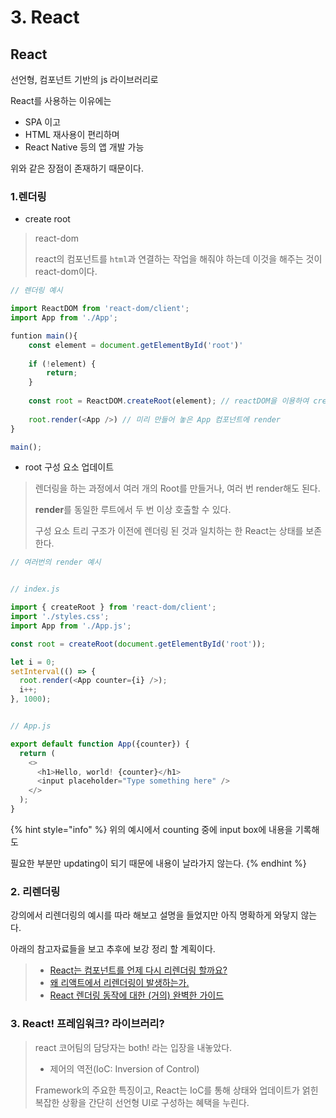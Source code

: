 # 3. React

## React

&#x20;선언형, 컴포넌트 기반의 js 라이브러리로

React를 사용하는 이유에는&#x20;

* SPA 이고
* HTML 재사용이 편리하며
* React Native 등의 앱 개발 가능

위와 같은 장점이 존재하기 때문이다.



### 1.렌더링

* create root

> react-dom &#x20;
>
> react의  컴포넌트를 `html`과 연결하는 작업을 해줘야 하는데 이것을 해주는 것이 react-dom이다.

```typescript
// 렌더링 예시

import ReactDOM from 'react-dom/client';
import App from './App';

funtion main(){
    const element = document.getElementById('root')'
    
    if (!element) {
        return;
    }
    
    const root = ReactDOM.createRoot(element); // reactDOM을 이용하여 create root
    
    root.render(<App />) // 미리 만들어 놓은 App 컴포넌트에 render
}

main();
```

* root 구성 요소 업데이트

> 렌더링을 하는 과정에서 여러 개의 Root를 만들거나, 여러 번 render해도 된다.
>
> **render**를  동일한 루트에서 두 번 이상 호출할 수 있다.
>
> 구성 요소 트리 구조가 이전에 렌더링 된 것과 일치하는 한 React는 상태를 보존한다.

```typescript
// 여러번의 render 예시


// index.js

import { createRoot } from 'react-dom/client';
import './styles.css';
import App from './App.js';

const root = createRoot(document.getElementById('root'));

let i = 0;
setInterval(() => {
  root.render(<App counter={i} />);
  i++;
}, 1000);


// App.js

export default function App({counter}) {
  return (
    <>
      <h1>Hello, world! {counter}</h1>
      <input placeholder="Type something here" />
    </>
  );
}
```

{% hint style="info" %}
위의 예시에서 counting 중에 input box에 내용을 기록해도&#x20;

필요한 부분만 updating이 되기 때문에 내용이 날라가지 않는다.
{% endhint %}



### 2. 리렌더링

강의에서 리렌더링의 예시를 따라 해보고 설명을 들었지만 아직 명확하게 와닿지 않는다.

아래의 참고자료들을 보고 추후에 보강 정리 할 계획이다.

> * [React는 컴포넌트를 언제 다시 리렌더링 할까요?](https://velog.io/@surim014/react-rerender)
> * [왜 리액트에서 리렌더링이 발생하는가.](https://medium.com/@yujso66/%EB%B2%88%EC%97%AD-%EC%99%9C-%EB%A6%AC%EC%95%A1%ED%8A%B8%EC%97%90%EC%84%9C-%EB%A6%AC%EB%A0%8C%EB%8D%94%EB%A7%81%EC%9D%B4-%EB%B0%9C%EC%83%9D%ED%95%98%EB%8A%94%EA%B0%80-74dd239b0063)
> * [React 렌더링 동작에 대한 (거의) 완벽한 가이드](https://velog.io/@superlipbalm/blogged-answers-a-mostly-complete-guide-to-react-rendering-behavior)



### 3. React! 프레임워크? 라이브러리?

> react 코어팀의 담당자는  both! 라는 입장을 내놓았다.
>
> * 제어의 역전(IoC: Inversion of Control)
>
> Framework의 주요한 특징이고, React는 IoC를 통해 상태와 업데이트가 얽힌 복잡한 상황을 간단히 선언형 UI로 구성하는 혜택을 누린다.
